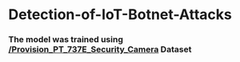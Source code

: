 # Detection-of-IoT-Botnet-Attacks
### The model was trained using [/Provision_PT_737E_Security_Camera](https://archive.ics.uci.edu/ml/machine-learning-databases/00442/Provision_PT_737E_Security_Camera/) Dataset
